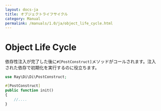 ```yaml
---
layout: docs-ja
title: オブジェクトライフサイクル
category: Manual
permalink: /manuals/1.0/ja/object_life_cycle.html
---
```

# Object Life Cycle

依存性注入が完了した後に`#[PostConstruct]`メソッドがコールされます。注入された依存で初期化を実行するのに役立ちます。

```php
use Ray\Di\Di\PostConstruct;
```
```php
#[PostConstruct]
public function init()
{
    //....
}
```
